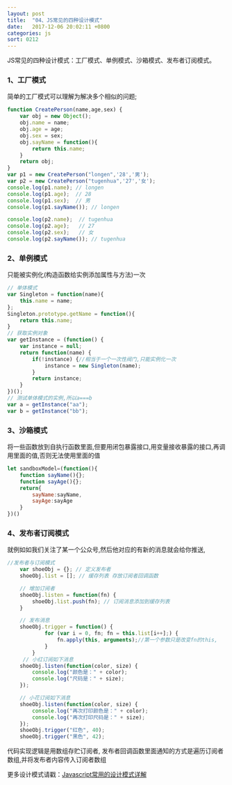 ```yaml
---
layout: post
title:  "04、JS常见的四种设计模式"
date:   2017-12-06 20:02:11 +0800
categories: js
sort: 0212
---
```


JS常见的四种设计模式：工厂模式、单例模式、沙箱模式、发布者订阅模式。

### 1、工厂模式

简单的工厂模式可以理解为解决多个相似的问题;

```js
function CreatePerson(name,age,sex) {
    var obj = new Object();
    obj.name = name;
    obj.age = age;
    obj.sex = sex;
    obj.sayName = function(){
        return this.name;
    }
    return obj;
}
var p1 = new CreatePerson("longen",'28','男');
var p2 = new CreatePerson("tugenhua",'27','女');
console.log(p1.name); // longen
console.log(p1.age);  // 28
console.log(p1.sex);  // 男
console.log(p1.sayName()); // longen

console.log(p2.name);  // tugenhua
console.log(p2.age);   // 27
console.log(p2.sex);   // 女
console.log(p2.sayName()); // tugenhua  
```

### 2、单例模式

只能被实例化(构造函数给实例添加属性与方法)一次

```js
// 单体模式
var Singleton = function(name){
    this.name = name;
};
Singleton.prototype.getName = function(){
    return this.name;
}
// 获取实例对象
var getInstance = (function() {
    var instance = null;
    return function(name) {
        if(!instance) {//相当于一个一次性阀门,只能实例化一次
            instance = new Singleton(name);
        }
        return instance;
    }
})();
// 测试单体模式的实例,所以a===b
var a = getInstance("aa");
var b = getInstance("bb");  
```

### 3、沙箱模式

将一些函数放到自执行函数里面,但要用闭包暴露接口,用变量接收暴露的接口,再调用里面的值,否则无法使用里面的值

```js
let sandboxModel=(function(){
    function sayName(){};
    function sayAge(){};
    return{
        sayName:sayName,
        sayAge:sayAge
    }
})()
```

### 4、发布者订阅模式

就例如如我们关注了某一个公众号,然后他对应的有新的消息就会给你推送,

```js
//发布者与订阅模式
    var shoeObj = {}; // 定义发布者
    shoeObj.list = []; // 缓存列表 存放订阅者回调函数

    // 增加订阅者
    shoeObj.listen = function(fn) {
        shoeObj.list.push(fn); // 订阅消息添加到缓存列表
    }

    // 发布消息
    shoeObj.trigger = function() {
            for (var i = 0, fn; fn = this.list[i++];) {
                fn.apply(this, arguments);//第一个参数只是改变fn的this,
            }
        }
     // 小红订阅如下消息
    shoeObj.listen(function(color, size) {
        console.log("颜色是：" + color);
        console.log("尺码是：" + size);
    });

    // 小花订阅如下消息
    shoeObj.listen(function(color, size) {
        console.log("再次打印颜色是：" + color);
        console.log("再次打印尺码是：" + size);
    });
    shoeObj.trigger("红色", 40);
    shoeObj.trigger("黑色", 42);  
```

代码实现逻辑是用数组存贮订阅者, 发布者回调函数里面通知的方式是遍历订阅者数组,并将发布者内容传入订阅者数组

更多设计模式请戳：[Javascript常用的设计模式详解](https://www.cnblogs.com/tugenhua0707/p/5198407.html)
